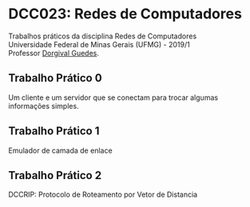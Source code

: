 # DCC023: Redes de Computadores
Trabalhos práticos da disciplina Redes de Computadores  
Universidade Federal de Minas Gerais (UFMG) - 2019/1  
Professor [Dorgival Guedes](https://homepages.dcc.ufmg.br/~dorgival/dokuwiki/doku.php).

## Trabalho Prático 0
Um cliente  e um servidor que se conectam para trocar algumas informações simples. 

## Trabalho Prático 1
Emulador de camada de enlace

## Trabalho Prático 2
DCCRIP: Protocolo de Roteamento por Vetor de Distancia
